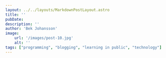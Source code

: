 ```yaml
---
layout: ../../layouts/MarkdownPostLayout.astro
title: ''
pubDate: 
description: ''
author: 'Bek Johansson'
image:
    url: '/images/post-10.jpg'
    alt: ''
tags: ["programming", "blogging", "learning in public", "technology"]
---
```

